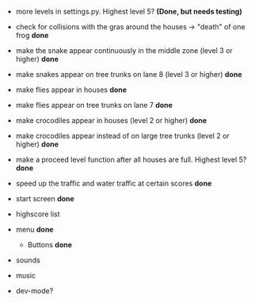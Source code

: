 - more levels in settings.py. Highest level 5? **(Done, but needs testing)**

- check for collisions with the gras around the houses -> "death" of one frog **done**

- make the snake appear continuously in the middle zone (level 3 or higher) **done**
- make snakes appear on tree trunks on lane 8 (level 3 or higher) **done**

- make flies appear in houses **done**
- make flies appear on tree trunks on lane 7 **done**

- make crocodiles appear in houses (level 2 or higher) **done**
- make crocodiles appear instead of on large tree trunks (level 2 or higher) **done**

- make a proceed level function after all houses are full. Highest level 5? **done**

- speed up the traffic and water traffic at certain scores **done**

- start screen **done**
- highscore list
- menu **done**
  - Buttons **done**
- sounds
- music
- dev-mode?
